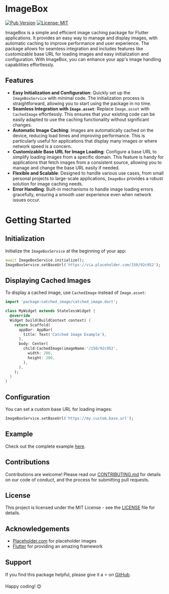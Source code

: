# ImageBox

[![Pub Version](https://img.shields.io/pub/v/catched_image)](https://pub.dev/packages/catched_image)
[![License: MIT](https://img.shields.io/badge/License-MIT-yellow.svg)](https://opensource.org/licenses/MIT)


ImageBox is a simple and efficient image caching package for Flutter applications. It provides an easy way to manage and display images, with automatic caching to improve performance and user experience. The package allows for seamless integration and includes features like customizable base URL for loading images and easy initialization and configuration. With ImageBox, you can enhance your app's image handling capabilities effortlessly.


## Features

- **Easy Initialization and Configuration**: Quickly set up the `ImageBoxService` with minimal code. The initialization process is straightforward, allowing you to start using the package in no time.
- **Seamless Integration with `Image.asset`**: Replace `Image.asset` with `CachedImage` effortlessly. This ensures that your existing code can be easily adapted to use the caching functionality without significant changes.
- **Automatic Image Caching**: Images are automatically cached on the device, reducing load times and improving performance. This is particularly useful for applications that display many images or where network speed is a concern.
- **Customizable Base URL for Image Loading**: Configure a base URL to simplify loading images from a specific domain. This feature is handy for applications that fetch images from a consistent source, allowing you to manage and change the base URL easily if needed.
- **Flexible and Scalable**: Designed to handle various use cases, from small personal projects to large-scale applications, `ImageBox` provides a robust solution for image caching needs.
- **Error Handling**: Built-in mechanisms to handle image loading errors gracefully, ensuring a smooth user experience even when network issues occur.


# Getting Started

## Initialization

Initialize the `ImageBoxService` at the beginning of your app:

```dart
await ImageBoxService.initialize();
ImageBoxService.setBaseUrl('https://via.placeholder.com/150/92c952');
```



## Displaying Cached Images

To display a cached image, use `CachedImage` instead of `Image.asset`:

```dart
import 'package:catched_image/catched_image.dart';

class MyWidget extends StatelessWidget {
  @override
  Widget build(BuildContext context) {
    return Scaffold(
      appBar: AppBar(
        title: Text('Catched Image Example'),
      ),
      body: Center(
        child:CachedImage(imageName:'/150/92c952',
          width: 200,
          height: 200,
        ),
      ),
    );
  }
}
```


## Configuration

You can set a custom base URL for loading images:

```dart
ImageBoxService.setBaseUrl('https://my.custom.base.url');
```


## Example

Check out the complete example [here](#).

## Contributions

Contributions are welcome! Please read our [CONTRIBUTING.md](CONTRIBUTING.md) for details on our code of conduct, and the process for submitting pull requests.

## License

This project is licensed under the MIT License - see the [LICENSE](LICENSE) file for details.


## Acknowledgements

- [Placeholder.com](https://placeholder.com) for placeholder images
- [Flutter](https://flutter.dev) for providing an amazing framework

## Support

If you find this package helpful, please give it a ⭐ on [GitHub](https://github.com).

Happy coding! 😊